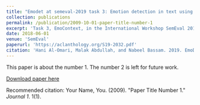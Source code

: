 ```yaml
---
title: "Emodet at semeval-2019 task 3: Emotion detection in text using deep learning"
collection: publications
permalink: /publication/2009-10-01-paper-title-number-1
excerpt: 'Task 3, EmoContext, in the International Workshop SemEval 2019 provides training and testing datasets for the participant teams to detect emotion classes (Happy, Sad, Angry, or Others). This paper proposes a participating system (EmoDet) to detect emotions using deep learning architecture. The main input to the system is a combination of Word2Vec word embeddings and a set of semantic features (e.g. from AffectiveTweets Weka-package). The proposed system (EmoDet) ensembles a fully connected neural network architecture and LSTM neural network to obtain performance results that show substantial improvements (F1-Score 0.67) over the baseline model provided by Task 3 organizers (F1-score 0.58).'
date: 2018-06-01
venue: 'SemEval'
paperurl: 'https://aclanthology.org/S19-2032.pdf'
citation: 'Hani Al-Omari, Malak Abdullah, and Nabeel Bassam. 2019. EmoDet at SemEval-2019 Task 3: Emotion Detection in Text using Deep Learning. In Proceedings of the 13th International Workshop on Semantic Evaluation, pages 200–204, Minneapolis, Minnesota, USA. Association for Computational Linguistics.'
---
```

This paper is about the number 1. The number 2 is left for future work.

[Download paper here](http://academicpages.github.io/files/paper1.pdf)

Recommended citation: Your Name, You. (2009). "Paper Title Number 1." <i>Journal 1</i>. 1(1).